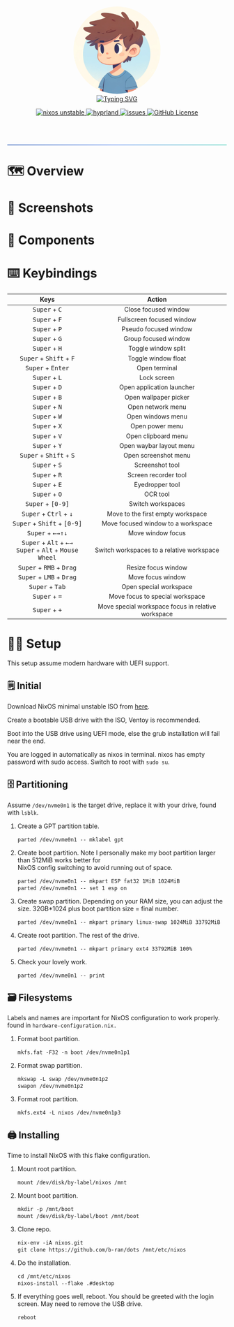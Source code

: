 <div style="text-align: center;">
    <img alt="Profiles Pictures" style="border-radius: 50%;" src="https://raw.githubusercontent.com/b-ran/dots/main/.assests/profile1.png" width="200" height="200">
</div>

<div style="text-align: center;">
    <a href="https://git.io/typing-svg"><img src="https://readme-typing-svg.demolab.com?font=Fira+Code&pause=1000&color=73DACA&center=true&vCenter=true&repeat=false&random=false&width=435&lines=%E2%9D%84%EF%B8%8F+Bran's+Dots+%E2%9D%84%EF%B8%8F" alt="Typing SVG"></a>
</div>


<p style="text-align: center;">
    <a href="https://nixos.org/">
        <img alt="nixos unstable" src="https://img.shields.io/badge/NixOS-unstable-informational.svg?style=flat&logo=nixos&logoColor=5178C4&colorA=1A1B26&colorB=7FBBE5">
    </a>
    <a href="https://hyprland.org/">
        <img alt="hyprland" src="https://img.shields.io/static/v1?label=Hyprland&message=latest&style=flat&logo=hyprland&colorA=24273A&colorB=8AADF4&logoColor=CAD3F5">
    </a>
    <a href="https://github.com/b-ran/dots/issues">
        <img alt="issues" src="https://img.shields.io/github/issues/b-ran/dots?&style=for-the-badge&style=flat&colorA=24273A&">
    </a>
    <a href="https://github.com/b-ran/dots/issues">
        <img alt="GitHub License" src="https://img.shields.io/github/license/b-ran/dots?&style=for-the-badge&style=flat&colorA=24273A&">
    </a>
</p>

<hr style="margin-top: 65px; border: 0; height: 2px; background: linear-gradient(to right, #5178C4, #8AADF4, #73DACA);">

# 🗺️ Overview

# 🌌 Screenshots

# 🩻 Components

# ⌨️ Keybindings

<div style="text-align: center;">

| Keys                                                                                                                         | Action                                             |
|------------------------------------------------------------------------------------------------------------------------------|----------------------------------------------------|
| <kbd>Super</kbd> + <kbd>C</kbd>                                                                                              | Close focused window                               |
| <kbd>Super</kbd> + <kbd>F</kbd>                                                                                              | Fullscreen focused window                          |
| <kbd>Super</kbd> + <kbd>P</kbd>                                                                                              | Pseudo focused window                              |
| <kbd>Super</kbd> + <kbd>G</kbd>                                                                                              | Group focused window                               |
| <kbd>Super</kbd> + <kbd>H</kbd>                                                                                              | Toggle window split                                |
| <kbd>Super</kbd> + <kbd>Shift</kbd> + <kbd>F</kbd>                                                                           | Toggle window float                                |
| <kbd>Super</kbd> + <kbd>Enter</kbd>                                                                                          | Open terminal                                      |
| <kbd>Super</kbd> + <kbd>L</kbd>                                                                                              | Lock screen                                        |
| <kbd>Super</kbd> + <kbd>D</kbd>                                                                                              | Open application launcher                          |
| <kbd>Super</kbd> + <kbd>B</kbd>                                                                                              | Open wallpaper picker                              |
| <kbd>Super</kbd> + <kbd>N</kbd>                                                                                              | Open network menu                                  |
| <kbd>Super</kbd> + <kbd>W</kbd>                                                                                              | Open windows menu                                  |
| <kbd>Super</kbd> + <kbd>X</kbd>                                                                                              | Open power menu                                    |
| <kbd>Super</kbd> + <kbd>V</kbd>                                                                                              | Open clipboard menu                                |
| <kbd>Super</kbd> + <kbd>Y</kbd>                                                                                              | Open waybar layout menu                            |
| <kbd>Super</kbd> + <kbd>Shift</kbd> + <kbd>S</kbd>                                                                           | Open screenshot menu                               |
| <kbd>Super</kbd> + <kbd>S</kbd>                                                                                              | Screenshot tool                                    |
| <kbd>Super</kbd> + <kbd>R</kbd>                                                                                              | Screen recorder tool                               |
| <kbd>Super</kbd> + <kbd>E</kbd>                                                                                              | Eyedropper tool                                    |
| <kbd>Super</kbd> + <kbd>O</kbd>                                                                                              | OCR tool                                           |
| <kbd>Super</kbd> + <kbd>[0-9]</kbd>                                                                                          | Switch workspaces                                  |
| <kbd>Super</kbd> + <kbd>Ctrl</kbd> + <kbd>↓</kbd>                                                                            | Move to the first empty workspace                  |
| <kbd>Super</kbd> + <kbd>Shift</kbd> + <kbd>[0-9]</kbd>                                                                       | Move focused window to a workspace                 |
| <kbd>Super</kbd> + <kbd>←</kbd><kbd>→</kbd><kbd>↑</kbd><kbd>↓</kbd>                                                          | Move window focus                                  |
| <kbd>Super</kbd> + <kbd>Alt</kbd> + <kbd>←</kbd><kbd>→</kbd><br/> <kbd>Super</kbd> + <kbd>Alt</kbd> + <kbd>Mouse Wheel</kbd> | Switch workspaces to a relative workspace          |
| <kbd>Super</kbd> + <kbd>RMB</kbd> + <kbd>Drag</kbd>                                                                          | Resize focus window                                |
| <kbd>Super</kbd> + <kbd>LMB</kbd> + <kbd>Drag</kbd>                                                                          | Move focus window                                  |
| <kbd>Super</kbd> + <kbd>Tab</kbd>                                                                                            | Open special workspace                             |
| <kbd>Super</kbd> + <kbd>=</kbd>                                                                                              | Move focus to special workspace                    |
| <kbd>Super</kbd> + <kbd>+</kbd>                                                                                              | Move special workspace focus in relative workspace |

</div>

# 🧑‍🔧 Setup

This setup assume modern hardware with UEFI support. 

## 🗒️ Initial

Download NixOS minimal unstable ISO from [here](https://releases.nixos.org/nixos/unstable).

Create a bootable USB drive with the ISO, Ventoy is recommended.

Boot into the USB drive using UEFI mode, else the grub installation will fail near the end.

You are logged in automatically as nixos in terminal. nixos has empty password with sudo access. 
Switch to root with `sudo su`.

## 🗄️ Partitioning

Assume `/dev/nvme0n1` is the target drive, replace it with your drive, found with `lsblk`.

1. Create a GPT partition table. 
    ```
    parted /dev/nvme0n1 -- mklabel gpt
    ```
2. Create boot partition. Note I personally make my boot partition larger than 512MiB works better for \
   NixOS config switching to avoid running out of space.
    ```
    parted /dev/nvme0n1 -- mkpart ESP fat32 1MiB 1024MiB
    parted /dev/nvme0n1 -- set 1 esp on
    ```
3. Create swap partition. Depending on your RAM size, you can adjust the size. 32GB*1024 plus boot partition size = final number.
    ```
    parted /dev/nvme0n1 -- mkpart primary linux-swap 1024MiB 33792MiB
    ```
4. Create root partition. The rest of the drive.
    ```
    parted /dev/nvme0n1 -- mkpart primary ext4 33792MiB 100%
    ```
5. Check your lovely work.
    ```
    parted /dev/nvme0n1 -- print
    ```

## 🗃️ Filesystems

Labels and names are important for NixOS configuration to work properly. found in `hardware-configuration.nix.`

1. Format boot partition.
    ```
    mkfs.fat -F32 -n boot /dev/nvme0n1p1
    ```

2. Format swap partition.
    ```
    mkswap -L swap /dev/nvme0n1p2
    swapon /dev/nvme0n1p2
    ```
3. Format root partition.
    ```
    mkfs.ext4 -L nixos /dev/nvme0n1p3
    ```

## 🖨️ Installing

Time to install NixOS with this flake configuration.

1. Mount root partition.
    ```
    mount /dev/disk/by-label/nixos /mnt
    ```
   
2. Mount boot partition.
    ```
    mkdir -p /mnt/boot
    mount /dev/disk/by-label/boot /mnt/boot
    ```

3. Clone repo.
    ```
    nix-env -iA nixos.git
    git clone https://github.com/b-ran/dots /mnt/etc/nixos
    ```
   
4. Do the installation.
    ```
    cd /mnt/etc/nixos
    nixos-install --flake .#desktop
    ```
   
5. If everything goes well, reboot. You should be greeted with the login screen. May need to remove the USB drive.
    ```
    reboot
    ```